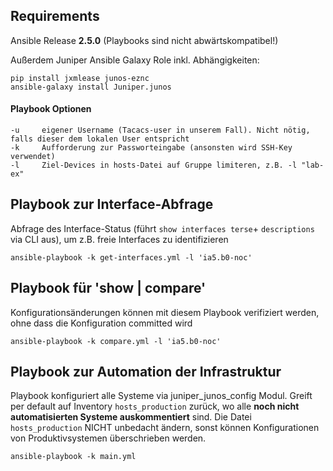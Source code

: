 ## Requirements

Ansible Release **2.5.0** (Playbooks sind nicht abwärtskompatibel!)

Außerdem Juniper Ansible Galaxy Role inkl. Abhängigkeiten:

    pip install jxmlease junos-eznc
    ansible-galaxy install Juniper.junos


#### Playbook Optionen

    -u     eigener Username (Tacacs-user in unserem Fall). Nicht nötig, falls dieser dem lokalen User entspricht
    -k     Aufforderung zur Passworteingabe (ansonsten wird SSH-Key verwendet)
    -l     Ziel-Devices in hosts-Datei auf Gruppe limiteren, z.B. -l "lab-ex"


## Playbook zur Interface-Abfrage

Abfrage des Interface-Status (führt ```show interfaces terse```+ ```descriptions``` via CLI aus), um z.B. freie Interfaces zu identifizieren

	ansible-playbook -k get-interfaces.yml -l 'ia5.b0-noc'


## Playbook für 'show | compare'

Konfigurationsänderungen können mit diesem Playbook verifiziert werden, ohne dass die Konfiguration committed wird

	ansible-playbook -k compare.yml -l 'ia5.b0-noc'


## Playbook zur Automation der Infrastruktur

Playbook konfiguriert alle Systeme via juniper_junos_config Modul. Greift per default auf Inventory ```hosts_production``` zurück, wo alle **noch nicht automatisierten Systeme auskommentiert** sind. Die Datei ```hosts_production``` NICHT unbedacht ändern, sonst können Konfigurationen von Produktivsystemen überschrieben werden.

    ansible-playbook -k main.yml



